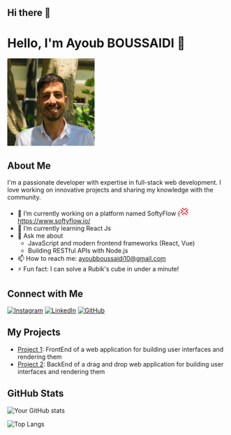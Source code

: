 ## Hi there 👋

# Hello, I'm Ayoub BOUSSAIDI 👋

<img src="https://raw.githubusercontent.com/AyoubBoussaidi/AyoubBoussaidi/main/about-pic.jpeg" alt="Profile Banner" width="200" height="200">

## About Me

I'm a passionate developer with expertise in full-stack web development. I love working on innovative projects and sharing my knowledge with the community.

- 🔭 I’m currently working on a platform named SoftyFlow (<img src="https://raw.githubusercontent.com/AyoubBoussaidi/AyoubBoussaidi/main/téléchargement.png" alt="Profile Banner" width="20" height="20"> https://www.softyflow.io/
- 🌱 I’m currently learning React Js 
- 💬 Ask me about
  - JavaScript and modern frontend frameworks (React, Vue)
  - Building RESTful APIs with Node.js
- 📫 How to reach me: ayoubboussaidi10@gmail.com
- ⚡ Fun fact: I can solve a Rubik's cube in under a minute!


## Connect with Me

[![Instagram](https://img.shields.io/badge/Instagram-Follow-blue?style=flat&logo=instagram)](https://instagram.com/boussaidi.ayoub)
[![LinkedIn](https://img.shields.io/badge/LinkedIn-Connect-blue?style=flat&logo=linkedin)](https://www.linkedin.com/in/ayoub-boussaidi-acc/)
[![GitHub](https://img.shields.io/github/followers/your-github-username?label=Follow&style=social)](https://github.com/AyoubBoussaidi)

## My Projects

- [Project 1](https://github.com/AyoubBoussaidi/Drag-Drop-FrontEnd): FrontEnd of a web application for building user interfaces and rendering them
- [Project 2](https://github.com/AyoubBoussaidi/Drag-Drop-BackEnd): BackEnd of a drag and drop web application for building user interfaces and rendering them


## GitHub Stats

![Your GitHub stats](https://github-readme-stats.vercel.app/api?username=AyoubBoussaidi&show_icons=true&hide_border=true&theme=radical)

![Top Langs](https://github-readme-stats.vercel.app/api/top-langs/?username=AyoubBoussaidi&layout=compact&hide_border=true&theme=radical)



